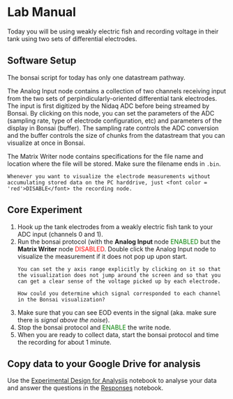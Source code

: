 # Lab Manual

Today you will be using weakly electric fish and recording voltage in their tank using two sets of differential electrodes. 

## Software Setup
The bonsai script for today has only one datastream pathway. 

The Analog Input node contains a collection of two channels receiving input from the two sets of perpindicularly-oriented differential tank electrodes. The input is first digitized by the Nidaq ADC before being streamed by Bonsai. By clicking on this node, you can set the parameters of the ADC (sampling rate, type of electrode configuration, etc) and parameters of the display in Bonsai (buffer). The sampling rate controls the ADC conversion and the buffer controls the size of chunks from the datastream that you can visualize at once in Bonsai. 

The Matrix Writer node contains specifications for the file name and location where the file will be stored. Make sure the filename ends in ```.bin```.

```{note}
Whenever you want to visualize the electrode measurements without accumulating stored data on the PC harddrive, just <font color = 'red'>DISABLE</font> the recording node.
```

## Core Experiment
<ol>
<li>Hook up the tank electrodes from a weakly electric fish tank to your ADC input (channels 0 and 1). </li>
<li>Run the bonsai protocol (with the  <b>Analog Input </b> node <font color = 'green'>ENABLED</font> but the <b>Matrix Writer</b> node <font color = 'red'>DISABLED</font>. Double click the Analog Input node to visualize the measurement if it does not pop up upon start.</li>

```{note}
You can set the y axis range explicitly by clicking on it so that the visualization does not jump around the screen and so that you can get a clear sense of the voltage picked up by each electrode.
```

```{tip}
How could you determine which signal corresponded to each channel in the Bonsai visualization?
```
<li>Make sure that you can see EOD events in the signal (aka. make sure there is <i>signal above the noise</i>).</li>
<li>Stop the bonsai protocol and <font color = 'green'>ENABLE</font> the write node. </li>
<li>When you are ready to collect data, start the bonsai protocol and time the recording for about 1 minute. </li>
</ol>

## Copy data to your Google Drive for analysis
Use the [Experimental Design for Analysiis](../week-2/Electric-Organ-Discharge.ipynb) notebook to analyse your data and answer the questions in the [Responses](../week-2/Electric-Organ-Discharge_Responses.ipynb) notebook.

